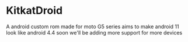 # KitkatDroid
A android custom rom made for moto G5 series aims to make android 11 look like android 4.4 soon we'll be adding more support for more devices
